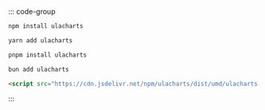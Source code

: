 ::: code-group
```bash [<svg xmlns="http://www.w3.org/2000/svg" width="14px" height="14px" viewBox="0 0 128 128"><path fill="#cb3837" d="M0 7.062C0 3.225 3.225 0 7.062 0h113.88c3.838 0 7.063 3.225 7.063 7.062v113.88c0 3.838-3.225 7.063-7.063 7.063H7.062c-3.837 0-7.062-3.225-7.062-7.063zm23.69 97.518h40.395l.05-58.532h19.494l-.05 58.581h19.543l.05-78.075l-78.075-.1l-.1 78.126z"/><path fill="#fff" d="M25.105 65.52V26.512H40.96c8.72 0 26.274.034 39.008.075l23.153.075v77.866H83.645v-58.54H64.057v58.54H25.105z"/></svg>npm]
npm install ulacharts
```
```bash [<svg xmlns="http://www.w3.org/2000/svg" width="16px" height="16px" viewBox="0 0 256 256"><path fill="#368fb9" d="M128 0C57.328 0 0 57.328 0 128s57.328 128 128 128s128-57.328 128-128S198.672 0 128 0"/><path fill="#fff" d="M203.317 174.06c-7.907 1.878-11.91 3.608-21.695 9.983c-15.271 9.884-31.976 14.48-31.976 14.48s-1.383 2.076-5.387 3.015c-6.918 1.68-32.963 3.114-35.335 3.163c-6.376.05-10.28-1.63-11.367-4.25c-3.311-7.907 4.744-11.367 4.744-11.367s-1.779-1.087-2.817-2.076c-.939-.939-1.927-2.816-2.224-2.125c-1.235 3.015-1.878 10.379-5.189 13.69c-4.547 4.596-13.146 3.064-18.236.395c-5.585-2.965.395-9.933.395-9.933s-3.015 1.779-5.436-1.878c-2.175-3.36-4.2-9.094-3.657-16.16c.593-8.056 9.587-15.865 9.587-15.865s-1.581-11.91 3.608-24.117c4.695-11.12 17.347-20.065 17.347-20.065s-10.626-11.762-6.672-22.338c2.57-6.92 3.608-6.87 4.448-7.166c2.965-1.137 5.831-2.373 7.957-4.695c10.625-11.466 24.166-9.292 24.166-9.292s6.425-19.52 12.356-15.715c1.828 1.186 8.401 15.814 8.401 15.814s7.018-4.102 7.809-2.57c4.25 8.254 4.744 24.019 2.866 33.607c-3.163 15.814-11.07 24.315-14.233 29.652c-.741 1.236 8.5 5.14 14.332 21.3c5.387 14.777.593 27.182 1.433 28.566c.148.247.198.346.198.346s6.177.494 18.582-7.166c6.622-4.102 14.48-8.698 23.425-8.797c8.65-.149 9.094 9.983 2.57 11.564m11.763-7.265c-.89-7.017-6.82-11.86-14.431-11.762c-11.367.148-20.905 6.03-27.231 9.934c-2.471 1.532-4.596 2.669-6.425 3.509c.395-5.733.05-13.245-2.916-21.498c-3.608-9.885-8.45-15.963-11.91-19.472c4.003-5.832 9.489-14.332 12.058-27.478c2.224-11.219 1.533-28.664-3.558-38.45c-1.038-1.976-2.767-3.41-4.942-4.003c-.89-.247-2.57-.741-5.881.198c-4.991-10.329-6.721-11.416-8.056-12.306c-2.767-1.779-6.029-2.174-9.093-1.038c-4.102 1.483-7.61 5.437-10.922 12.454a52 52 0 0 0-1.334 3.015c-6.277.445-16.161 2.718-24.513 11.762c-1.038 1.137-3.064 1.977-5.19 2.768h.05c-4.349 1.532-6.326 5.09-8.747 11.515c-3.361 8.994.098 17.84 3.508 23.574c-4.645 4.151-10.823 10.773-14.084 18.532c-4.053 9.588-4.498 18.978-4.35 24.068c-3.459 3.658-8.796 10.527-9.39 18.237c-.79 10.773 3.114 18.088 4.844 20.756c.494.791 1.038 1.434 1.63 2.076c-.197 1.334-.246 2.768.05 4.25c.643 3.46 2.817 6.277 6.128 8.056c6.524 3.46 15.617 4.942 22.635 1.433c2.52 2.669 7.117 5.239 15.469 5.239h.494c2.125 0 29.109-1.433 36.967-3.36c3.509-.841 5.93-2.324 7.512-3.658c5.04-1.582 18.977-6.326 32.123-14.826c9.291-6.03 12.504-7.315 19.423-8.995c6.72-1.63 10.922-7.759 10.082-14.53"/></svg>yarn]
yarn add ulacharts
```
```bash [<svg xmlns="http://www.w3.org/2000/svg" width="14px" height="14px" viewBox="0 0 128 128"><path fill="#f8ab00" d="M0 .004V40h39.996V.004Zm43.996 0V40h40V.004Zm44.008 0V40H128V.004Zm0 43.996v39.996H128V44Z"/><path fill="#4c4c4c" d="M43.996 44v39.996h40V44ZM0 87.996v40h39.996v-40Zm43.996 0v40h40v-40Zm44.008 0v40H128v-40Z"/></svg>pnpm]
pnpm install ulacharts
```
```bash [<svg xmlns="http://www.w3.org/2000/svg" width="18px" height="18px" viewBox="0 0 32 32"><path fill="#fbf0df" d="M29 17c0 5.65-5.82 10.23-13 10.23S3 22.61 3 17c0-3.5 2.24-6.6 5.66-8.44S14.21 4.81 16 4.81s3.32 1.54 7.34 3.71C26.76 10.36 29 13.46 29 17"/><path fill="none" stroke="#000" d="M16 27.65c7.32 0 13.46-4.65 13.46-10.65c0-3.72-2.37-7-5.89-8.85c-1.39-.75-2.46-1.41-3.37-2l-1.13-.69A6.14 6.14 0 0 0 16 4.35a6.9 6.9 0 0 0-3.3 1.23c-.42.24-.86.51-1.32.8c-.87.54-1.83 1.13-3 1.73C4.91 10 2.54 13.24 2.54 17c0 6 6.14 10.65 13.46 10.65Z"/><ellipse cx="21.65" cy="18.62" fill="#febbd0" rx="2.17" ry="1.28"/><ellipse cx="10.41" cy="18.62" fill="#febbd0" rx="2.17" ry="1.28"/><path fill-rule="evenodd" d="M11.43 18.11a2 2 0 1 0-2-2.05a2.05 2.05 0 0 0 2 2.05m9.2 0a2 2 0 1 0-2-2.05a2 2 0 0 0 2 2.05"/><path fill="#fff" fill-rule="evenodd" d="M10.79 16.19a.77.77 0 1 0-.76-.77a.76.76 0 0 0 .76.77m9.2 0a.77.77 0 1 0 0-1.53a.77.77 0 0 0 0 1.53"/><path fill="#b71422" stroke="#000" stroke-width="0.75" d="M18.62 19.67a3.3 3.3 0 0 1-1.09 1.75a2.48 2.48 0 0 1-1.5.69a2.53 2.53 0 0 1-1.5-.69a3.28 3.28 0 0 1-1.08-1.75a.26.26 0 0 1 .29-.3h4.58a.27.27 0 0 1 .3.3Z"/><path fill="#ccbea7" fill-rule="evenodd" d="M14.93 5.75a6.1 6.1 0 0 1-2.09 4.62c-.1.09 0 .27.11.22c1.25-.49 2.94-1.94 2.23-4.88c-.03-.15-.25-.11-.25.04m.85 0a6 6 0 0 1 .57 5c0 .13.12.24.21.13c.83-1 1.54-3.11-.59-5.31c-.1-.11-.27.04-.19.17Zm1-.06a6.1 6.1 0 0 1 2.53 4.38c0 .14.21.17.24 0c.34-1.3.15-3.51-2.66-4.66c-.12-.02-.21.18-.09.27ZM9.94 9.55a6.27 6.27 0 0 0 3.89-3.33c.07-.13.28-.08.25.07c-.64 3-2.79 3.59-4.13 3.51c-.14-.01-.14-.21-.01-.25"/></svg>bun]
bun add ulacharts
```
```html [<svg width="16px" height="16px" viewBox="0 0 256 256"><g fill="none"><rect width="256" height="256" fill="#e14e1d" rx="60"/><path fill="#fff" d="m48 38l8.61 96.593h110.71l-3.715 41.43l-35.646 9.638l-35.579-9.624l-2.379-26.602H57.94l4.585 51.281l65.427 18.172l65.51-18.172l8.783-98.061H85.824l-2.923-32.71h122.238L208 38z"/><path fill="#ebebeb" d="M128 38H48l8.61 96.593H128v-31.938H85.824l-2.923-32.71H128zm0 147.647l-.041.014l-35.579-9.624l-2.379-26.602H57.94l4.585 51.281l65.427 18.172l.049-.014z"/></g></svg>cdn]
<script src="https://cdn.jsdelivr.net/npm/ulacharts/dist/umd/ulacharts.min.js"></script>
```
:::

